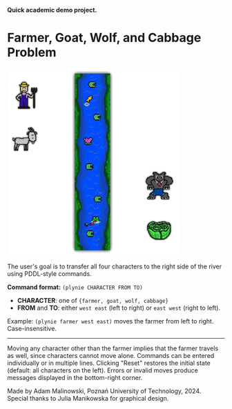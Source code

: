 **Quick academic demo project.**

# Farmer, Goat, Wolf, and Cabbage Problem

<img src="Images/scene_pic.png" alt="Scene picture" width="400"/>

The user's goal is to transfer all four characters to the right side of the river using PDDL-style commands.

**Command format:** `(plynie CHARACTER FROM TO)`  
- **CHARACTER**: one of `{farmer, goat, wolf, cabbage}`  
- **FROM** and **TO**: either `west east` (left to right) or `east west` (right to left).

Example: `(plynie farmer west east)` moves the farmer from left to right. Case-insensitive.

___
Moving any character other than the farmer implies that the farmer travels as well, since characters cannot move alone. Commands can be entered individually or in multiple lines. Clicking "Reset" restores the initial state (default: all characters on the left). Errors or invalid moves produce messages displayed in the bottom-right corner.

Made by Adam Malinowski, Poznań University of Technology, 2024.  
Special thanks to Julia Manikowska for graphical design.
